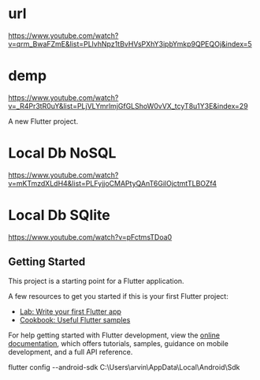 # url
https://www.youtube.com/watch?v=qrm_BwaFZmE&list=PLlvhNpz1tBvHVsPXhY3ipbYmkp9QPEQOj&index=5

# demp
https://www.youtube.com/watch?v=_R4Pr3tR0uY&list=PLjVLYmrlmjGfGLShoW0vVX_tcyT8u1Y3E&index=29

A new Flutter project.

# Local Db NoSQL
https://www.youtube.com/watch?v=mKTmzdXLdH4&list=PLFyjjoCMAPtyQAnT6GilOjctmtTLBOZf4
# Local Db SQlite
https://www.youtube.com/watch?v=pFctmsTDoa0

## Getting Started

This project is a starting point for a Flutter application.

A few resources to get you started if this is your first Flutter project:

- [Lab: Write your first Flutter app](https://docs.flutter.dev/get-started/codelab)
- [Cookbook: Useful Flutter samples](https://docs.flutter.dev/cookbook)

For help getting started with Flutter development, view the
[online documentation](https://docs.flutter.dev/), which offers tutorials,
samples, guidance on mobile development, and a full API reference.

flutter config --android-sdk C:\Users\arvin\AppData\Local\Android\Sdk
